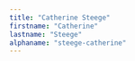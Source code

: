 ```yaml
---
title: "Catherine Steege"
firstname: "Catherine"
lastname: "Steege"
alphaname: "steege-catherine"
---
```


